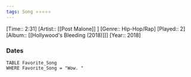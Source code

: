 ```yaml
---
tags: Song ⭐⭐⭐⭐⭐ 
---
```

[Time:: 2:31]
[Artist:: [[Post Malone]] ]
[Genre:: Hip-Hop/Rap]
[Played:: 2]
[Album:: [[Hollywood's Bleeding (2018)]]]
[Year:: 2018]
### Dates
````dataview
TABLE Favorite_Song
WHERE Favorite_Song = "Wow. "
````